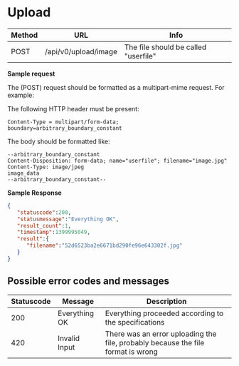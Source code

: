 # Upload

|Method|URL|Info|
|---|---|---|
|POST|/api/v0/upload/image|The file should be called "userfile"|

**Sample request**

The (POST) request should be formatted as a multipart-mime request. For example:

The following HTTP header must be present:
<pre><code>Content-Type = multipart/form-data; boundary=arbitrary_boundary_constant
</code></pre>

The body should be formatted like:
<pre><code>--arbitrary_boundary_constant
Content-Disposition: form-data; name="userfile"; filename="image.jpg"
Content-Type: image/jpeg
image_data
--arbitrary_boundary_constant--
</code></pre>

**Sample Response**

```json
{
   "statuscode":200,
   "statusmessage":"Everything OK",
   "result_count":1,
   "timestamp":1399995049,
   "result":{
      "filename":"52d6523ba2e6671bd290fe96e643302f.jpg"
   }
}
```

## Possible error codes and messages

|Statuscode|Message|Description|
|---|---|---|
|200|Everything OK|Everything proceeded according to the specifications|
|420|Invalid Input|There was an error uploading the file, probably because the file format is wrong|

